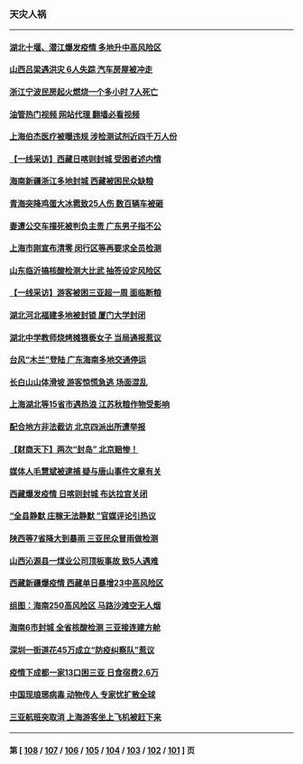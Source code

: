 ### 天灾人祸
---
#### [湖北十堰、潜江爆发疫情 多地升中高风险区](../../pages/ncid280/n13800790.md?08121645) 
#### [山西吕梁遇洪灾 6人失踪 汽车房屋被冲走](../../pages/ncid280/n13800703.md?08121645) 
#### [浙江宁波民房起火燃烧一个多小时 7人死亡](../../pages/ncid280/n13800651.md?08121645) 
#### [油管热门视频 网站代理 翻墙必看视频](http://209.222.30.114:81/youtube.html?08121645)
#### [上海伯杰医疗被曝违规 涉检测试剂近四千万人份](../../pages/ncid280/n13800572.md?08121645) 
#### [【一线采访】西藏日喀则封城 受困者述内情](../../pages/ncid280/n13800282.md?08121645) 
#### [海南新疆浙江多地封城 西藏被困民众缺粮](../../pages/ncid280/n13800075.md?08121645) 
#### [青海突降鸡蛋大冰雹致25人伤 数百辆车被砸](../../pages/ncid280/n13800006.md?08121645) 
#### [妻遭公交车撞死被判负主责 广东男子指不公](../../pages/ncid280/n13800032.md?08121645) 
#### [上海市刚宣布清零 闵行区等再要求全员检测](../../pages/ncid280/n13799959.md?08121645) 
#### [山东临沂搞核酸检测大比武 抽签设定风险区](../../pages/ncid280/n13799924.md?08121645) 
#### [【一线采访】游客被困三亚超一周 面临断粮](../../pages/ncid280/n13799624.md?08121645) 
#### [湖北河北福建多地被封锁 厦门大学封闭](../../pages/ncid280/n13799527.md?08121645) 
#### [湖北中学教师烧烤摊猥亵女子 当局通报惹议](../../pages/ncid280/n13799580.md?08121645) 
#### [台风“木兰”登陆 广东海南多地交通停运](../../pages/ncid280/n13799396.md?08121645) 
#### [长白山山体滑坡 游客惊慌急逃 场面混乱](../../pages/ncid280/n13799544.md?08121645) 
#### [上海湖北等15省市遇热浪 江苏秋粮作物受影响](../../pages/ncid280/n13799256.md?08121645) 
#### [配合地方非法截访 北京四派出所遭举报](../../pages/ncid280/n13799156.md?08121645) 
#### [【财商天下】两次“封岛” 北京赔惨！](../../pages/ncid280/n13799013.md?08121645) 
#### [媒体人毛慧斌被逮捕 疑与唐山事件文章有关](../../pages/ncid280/n13799002.md?08121645) 
#### [西藏爆发疫情 日喀则封城 布达拉宫关闭](../../pages/ncid280/n13798637.md?08121645) 
#### [“全县静默 庄稼无法静默 ”官媒评论引热议](../../pages/ncid280/n13798113.md?08121645) 
#### [陕西等7省降大到暴雨 三亚民众冒雨做检测](../../pages/ncid280/n13797959.md?08121645) 
#### [山西沁源县一煤业公司顶板事故 致5人遇难](../../pages/ncid280/n13798050.md?08121645) 
#### [西藏新疆爆疫情 西藏单日暴增23中高风险区](../../pages/ncid280/n13797972.md?08121645) 
#### [组图：海南250高风险区 马路沙滩空无人烟](../../pages/ncid280/n13797948.md?08121645) 
#### [海南6市封城 全省核酸检测 三亚接连建方舱](../../pages/ncid280/n13797722.md?08121645) 
#### [深圳一街道花45万成立“防疫纠察队”惹议](../../pages/ncid280/n13797675.md?08121645) 
#### [疫情下成都一家13口困三亚 日食宿费2.6万](../../pages/ncid280/n13797379.md?08121645) 
#### [中国现琅琊病毒 动物传人 专家忧扩散全球](../../pages/ncid280/n13797418.md?08121645) 
#### [三亚航班突取消 上海游客坐上飞机被赶下来](../../pages/ncid280/n13797322.md?08121645) 

---
#### 第 [ [108](./108.md?08121645) / [107](./107.md?08121645) / [106](./106.md?08121645) / [105](./105.md?08121645) / [104](./104.md?08121645) / [103](./103.md?08121645) / [102](./102.md?08121645) / [101](./101.md?08121645) ] 页
